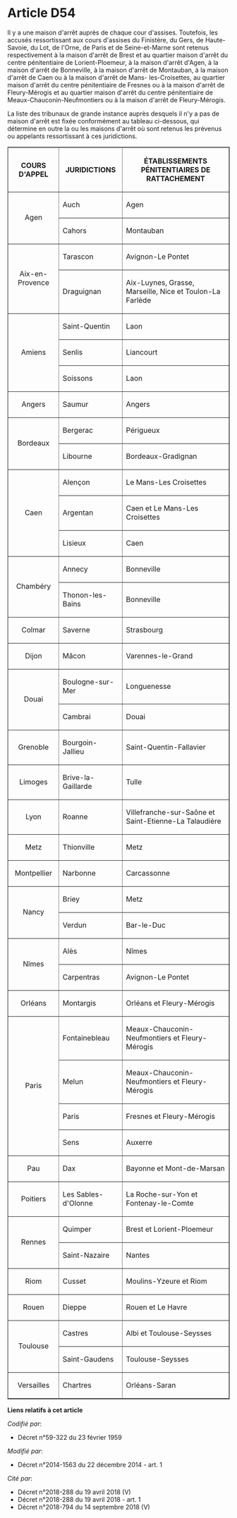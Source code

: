 # Article D54

Il y a une maison d'arrêt auprès de chaque cour d'assises. Toutefois, les accusés ressortissant aux cours d'assises du
Finistère, du Gers, de Haute-Savoie, du Lot, de l'Orne, de Paris et de Seine-et-Marne sont retenus respectivement à la maison
d'arrêt de Brest et au quartier maison d'arrêt du centre pénitentiaire de Lorient-Ploemeur, à la maison d'arrêt d'Agen, à la
maison d'arrêt de Bonneville, à la maison d'arrêt de Montauban, à la maison d'arrêt de Caen ou à la maison d'arrêt de Mans-
les-Croisettes, au quartier maison d'arrêt du centre pénitentiaire de Fresnes ou à la maison d'arrêt de Fleury-Mérogis et au
quartier maison d'arrêt du centre pénitentiaire de Meaux-Chauconin-Neufmontiers ou à la maison d'arrêt de Fleury-Mérogis.

La liste des tribunaux de grande instance auprès desquels il n'y a pas de maison d'arrêt est fixée conformément au tableau
ci-dessous, qui détermine en outre la ou les maisons d'arrêt où sont retenus les prévenus ou appelants ressortissant à ces
juridictions.

<table border="1">
    <tbody>
      <tr>
        <th>

COURS D'APPEL 

</th>
        <th>

JURIDICTIONS 

</th>
        <th>

ÉTABLISSEMENTS PÉNITENTIAIRES DE RATTACHEMENT 

</th>
      </tr>
      <tr>
        <td align="center" rowspan="2" valign="middle">

Agen 

</td>
        <td align="left" valign="middle">

Auch 

</td>
        <td valign="middle" align="left">

Agen 

</td>
      </tr>
      <tr>
        <td align="left" valign="middle">

Cahors 

</td>
        <td align="left" valign="middle">

Montauban 

</td>
      </tr>
      <tr>
        <td rowspan="2" valign="middle" align="center">

Aix-en-Provence 

</td>
        <td valign="middle" align="left">

Tarascon 

</td>
        <td valign="middle" align="left">

Avignon-Le Pontet 

</td>
      </tr>
      <tr>
        <td valign="middle" align="left">

Draguignan 

</td>
        <td valign="middle">

Aix-Luynes, Grasse, Marseille, Nice et Toulon-La Farlède 

</td>
      </tr>
      <tr>
        <td rowspan="3" align="center" valign="middle">

Amiens 

</td>
        <td align="left" valign="middle">

Saint-Quentin 

</td>
        <td align="left" valign="middle">

Laon 

</td>
      </tr>
      <tr>
        <td valign="middle" align="left">

Senlis 

</td>
        <td align="left" valign="middle">

Liancourt 

</td>
      </tr>
      <tr>
        <td valign="middle" align="left">

Soissons 

</td>
        <td align="left" valign="middle">

Laon 

</td>
      </tr>
      <tr>
        <td align="center" valign="middle">

Angers 

</td>
        <td valign="middle" align="left">

Saumur 

</td>
        <td valign="middle" align="left">

Angers 

</td>
      </tr>
      <tr>
        <td rowspan="2" align="center" valign="middle">

Bordeaux 

</td>
        <td valign="middle" align="left">

Bergerac 

</td>
        <td align="left" valign="middle">

Périgueux 

</td>
      </tr>
      <tr>
        <td valign="middle" align="left">

Libourne 

</td>
        <td align="left" valign="middle">

Bordeaux-Gradignan 

</td>
      </tr>
      <tr>
        <td valign="middle" align="center" rowspan="3">

Caen 

</td>
        <td valign="middle" align="left">

Alençon 

</td>
        <td valign="middle" align="left">

Le Mans-Les Croisettes 

</td>
      </tr>
      <tr>
        <td valign="middle" align="left">

Argentan 

</td>
        <td align="left" valign="middle">

Caen et Le Mans-Les Croisettes 

</td>
      </tr>
      <tr>
        <td align="left" valign="middle">

Lisieux 

</td>
        <td align="left" valign="middle">

Caen 

</td>
      </tr>
      <tr>
        <td valign="middle" rowspan="2" align="center">

Chambéry 

</td>
        <td align="left" valign="middle">

Annecy 

</td>
        <td align="left" valign="middle">

Bonneville 

</td>
      </tr>
      <tr>
        <td align="left" valign="middle">

Thonon-les-Bains 

</td>
        <td valign="middle" align="left">

Bonneville 

</td>
      </tr>
      <tr>
        <td align="center" valign="middle">

Colmar 

</td>
        <td align="left" valign="middle">

Saverne 

</td>
        <td valign="middle" align="left">

Strasbourg 

</td>
      </tr>
      <tr>
        <td align="center" valign="middle">

Dijon 

</td>
        <td align="left" valign="middle">

Mâcon 

</td>
        <td align="left" valign="middle">

Varennes-le-Grand 

</td>
      </tr>
      <tr>
        <td valign="middle" align="center" rowspan="2">

Douai 

</td>
        <td align="left" valign="middle">

Boulogne-sur-Mer 

</td>
        <td align="left" valign="middle">

Longuenesse 

</td>
      </tr>
      <tr>
        <td valign="middle" align="left">

Cambrai 

</td>
        <td valign="middle" align="left">

Douai 

</td>
      </tr>
      <tr>
        <td valign="middle" align="center">

Grenoble 

</td>
        <td align="left" valign="middle">

Bourgoin-Jallieu 

</td>
        <td valign="middle" align="left">

Saint-Quentin-Fallavier 

</td>
      </tr>
      <tr>
        <td align="center" valign="middle">

Limoges 

</td>
        <td valign="middle" align="left">

Brive-la-Gaillarde 

</td>
        <td valign="middle" align="left">

Tulle 

</td>
      </tr>
      <tr>
        <td align="center" valign="middle">

Lyon 

</td>
        <td valign="middle" align="left">

Roanne 

</td>
        <td valign="middle" align="left">

Villefranche-sur-Saône et Saint-Etienne-La Talaudière 

</td>
      </tr>
      <tr>
        <td valign="middle" align="center">

Metz 

</td>
        <td valign="middle" align="left">

Thionville 

</td>
        <td align="left" valign="middle">

Metz 

</td>
      </tr>
      <tr>
        <td align="center" valign="middle">

Montpellier 

</td>
        <td valign="middle" align="left">

Narbonne 

</td>
        <td valign="middle" align="left">

Carcassonne 

</td>
      </tr>
      <tr>
        <td rowspan="2" align="center" valign="middle">

Nancy 

</td>
        <td align="left" valign="middle">

Briey 

</td>
        <td valign="middle" align="left">

Metz 

</td>
      </tr>
      <tr>
        <td valign="middle" align="left">

Verdun 

</td>
        <td align="left" valign="middle">

Bar-le-Duc 

</td>
      </tr>
      <tr>
        <td rowspan="2" valign="middle" align="center">

Nîmes 

</td>
        <td valign="middle" align="left">

Alès 

</td>
        <td valign="middle" align="left">

Nîmes 

</td>
      </tr>
      <tr>
        <td valign="middle" align="left">

Carpentras 

</td>
        <td valign="middle" align="left">

Avignon-Le Pontet 

</td>
      </tr>
      <tr>
        <td align="center" valign="middle">

Orléans 

</td>
        <td align="left" valign="middle">

Montargis 

</td>
        <td align="left" valign="middle">

Orléans et Fleury-Mérogis 

</td>
      </tr>
      <tr>
        <td align="center" rowspan="4" valign="middle">

Paris 

</td>
        <td align="left" valign="middle">

Fontainebleau 

</td>
        <td align="left" valign="middle">

Meaux-Chauconin-Neufmontiers et Fleury-Mérogis 

</td>
      </tr>
      <tr>
        <td align="left" valign="middle">

Melun 

</td>
        <td align="left" valign="middle">

Meaux-Chauconin-Neufmontiers et Fleury-Mérogis 

</td>
      </tr>
      <tr>
        <td valign="middle" align="left">

Paris 

</td>
        <td valign="middle" align="left">

Fresnes et Fleury-Mérogis 

</td>
      </tr>
      <tr>
        <td valign="middle" align="left">

Sens 

</td>
        <td valign="middle" align="left">

Auxerre 

</td>
      </tr>
      <tr>
        <td valign="middle" align="center">

Pau 

</td>
        <td align="left" valign="middle">

Dax 

</td>
        <td align="left" valign="middle">

Bayonne et Mont-de-Marsan 

</td>
      </tr>
      <tr>
        <td valign="middle" align="center">

Poitiers 

</td>
        <td align="left" valign="middle">

Les Sables-d'Olonne 

</td>
        <td align="left" valign="middle">

La Roche-sur-Yon et Fontenay-le-Comte 

</td>
      </tr>
      <tr>
        <td valign="middle" rowspan="2" align="center">

Rennes 

</td>
        <td valign="middle" align="left">

Quimper 

</td>
        <td valign="middle" align="left">

Brest et Lorient-Ploemeur 

</td>
      </tr>
      <tr>
        <td align="left" valign="middle">

Saint-Nazaire 

</td>
        <td valign="middle" align="left">

Nantes 

</td>
      </tr>
      <tr>
        <td align="center" valign="middle">

Riom 

</td>
        <td align="left" valign="middle">

Cusset 

</td>
        <td align="left" valign="middle">

Moulins-Yzeure et Riom 

</td>
      </tr>
      <tr>
        <td align="center" valign="middle">

Rouen 

</td>
        <td align="left" valign="middle">

Dieppe 

</td>
        <td valign="middle" align="left">

Rouen et Le Havre 

</td>
      </tr>
      <tr>
        <td align="center" valign="middle" rowspan="2">

Toulouse 

</td>
        <td valign="middle" align="left">

Castres 

</td>
        <td valign="middle" align="left">

Albi et Toulouse-Seysses 

</td>
      </tr>
      <tr>
        <td valign="middle" align="left">

Saint-Gaudens 

</td>
        <td valign="middle" align="left">

Toulouse-Seysses 

</td>
      </tr>
      <tr>
        <td valign="middle" align="center">

Versailles 

</td>
        <td align="left" valign="middle">

Chartres 

</td>
        <td align="left" valign="middle">

Orléans-Saran

</td>
      </tr>
    </tbody>
  </table>

**Liens relatifs à cet article**

_Codifié par_:

  - Décret n°59-322 du 23 février 1959

_Modifié par_:

  - Décret n°2014-1563 du 22 décembre 2014 - art. 1

_Cité par_:

  - Décret n°2018-288 du 19 avril 2018 (V)
  - Décret n°2018-288 du 19 avril 2018 - art. 1
  - Décret n°2018-794 du 14 septembre 2018 (V)

